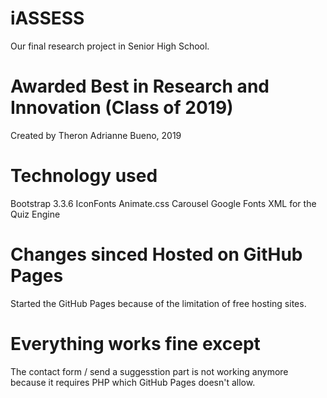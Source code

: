 # iASSESS
Our final research project in Senior High School.

# Awarded Best in Research and Innovation (Class of 2019)
Created by Theron Adrianne Bueno, 2019

# Technology used
Bootstrap 3.3.6
IconFonts
Animate.css
Carousel
Google Fonts
XML for the Quiz Engine

# Changes sinced Hosted on GitHub Pages
Started the GitHub Pages because of the limitation of free hosting sites.
# Everything works fine except
The contact form / send a suggesstion part is not working anymore because it requires PHP which GitHub Pages doesn't allow.

